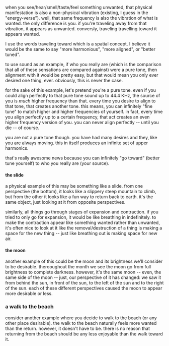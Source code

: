 
when you see/hear/smell/taste/feel something unwanted, that physical manifestation is also a non-physical vibration (existing, I guess in the "energy-verse"). well, that same frequency is also the vibration of what is wanted. the only difference is you. if you're traveling away from that vibration, it appears as unwanted. conversly, traveling travelling toward it appears wanted.

I use the words traveling toward which is a spatial concept. I believe it would be the same to say "more harmonious", "more aligned", or "better tuned".

to use sound as an example, if who you really are (which is the comparison that all of these sensations are compared against) were a pure tone, then alignment with it would be pretty easy, but that would mean you only ever desired one thing, ever. obviously, this is never the case.

for the sake of this example, let's pretend you're a pure tone. even if you could align perfectly to that pure tone sound up to 44.4 KHz, the source of you is *much* higher frequency than that. every time you desire to align to that tone, that creates another tone. this means, you can infinitely "fine tune" to match higher and higher frequencies of yourself. in fact, every time you align perfectly up to a certain frequency, that act creates an even higher frequency version of you. you can never align perfectly -- until you die -- of course.

you are not a pure tone though. you have had many desires and they, like you are always moving. this in itself produces an infinite set of upper harmonics.

that's really awesome news because you can infinitely "go toward" (better tune yourself) to who you really are (your source).

#### the slide

a physical example of this may be something like a slide. from one perspective (the bottom), it looks like a slippery steep mountain to climb, but from the other it looks like a fun way to return back to earth. it's the same object, just looking at it from opposite perspectives.

similarly, all things go through stages of expansion and contraction. if you tried to only go for expansion, it would be like breathing in indefinitely. to make the contraction appear like something wanted rather than unwanted, it's often nice to look at it like the removal/destruction of a thing is making a space for the new thing -- just like breathing out is making space for new air.

#### the moon

another example of this could be the moon and its brightness we'll consider to be desirable. therooughout the month we see the moon go from full brightness to complete darkness. however, it's the same moon -- even, the same side of the moon -- just, our perspective of it has changed: we saw it from behind the sun, in front of the sun, to the left of the sun and to the right of the sun. each of these different perspectives caused the moon to appear more desirable or less.

### a walk to the beach

consider another example where you decide to walk to the beach (or any other place desirable). the walk to the beach naturally feels more wanted than the return. however, it doesn't have to be. there is no reason that returning from the beach should be any less enjoyable than the walk toward it.
